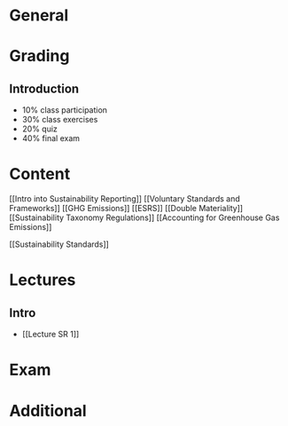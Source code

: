 # General

# Grading
## Introduction
- 10% class participation
- 30% class exercises
- 20% quiz
- 40% final exam
# Content
[[Intro into Sustainability Reporting]]
[[Voluntary Standards and Frameworks]]
[[GHG Emissions]]
[[ESRS]]
[[Double Materiality]]
[[Sustainability Taxonomy Regulations]]
[[Accounting for Greenhouse Gas Emissions]]

[[Sustainability Standards]]
# Lectures
## Intro
- [[Lecture SR 1]]
# Exam

# Additional
